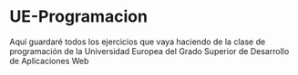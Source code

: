 # UE-Programacion
 Aquí guardaré todos los ejercicios que vaya haciendo de la clase de programación de la Universidad Europea del Grado Superior de Desarrollo de Aplicaciones Web
